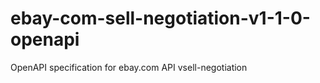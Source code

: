 # ebay-com-sell-negotiation-v1-1-0-openapi
OpenAPI specification for ebay.com API vsell-negotiation
